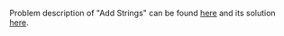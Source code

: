 Problem description of "Add Strings" can be found [here](https://leetcode.com/problems/add-strings/) and its solution [here](https://github.com/aurimas13/LeetCode-HackerRank-MAANG/blob/main/LeetCode/Python%20Solutions/Add%20Strings/add.py).
